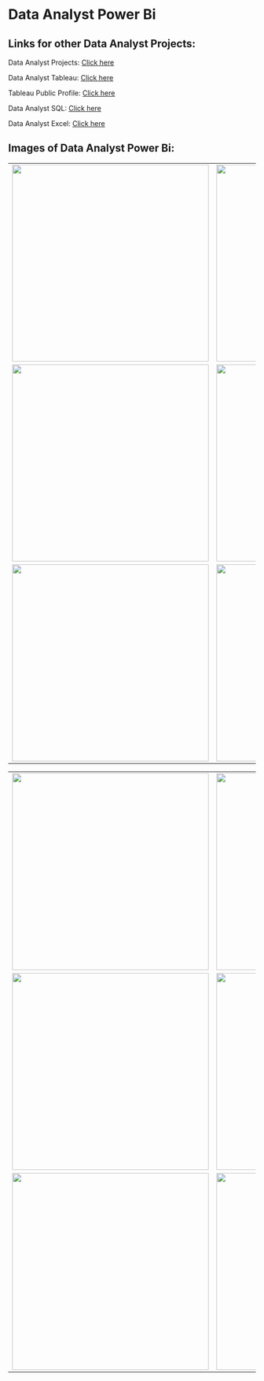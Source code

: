 <h1>Data Analyst Power Bi</h1>

<h2>Links for other Data Analyst Projects:</h2>

<p>Data Analyst Projects: <a href="https://github.com/JAM5BOCsAdi/Data_Analyst_Projects">Click here</a></p>
<p>Data Analyst Tableau: <a href="https://github.com/JAM5BOCsAdi/Data_Analyst_Tableau">Click here</a></p>
<p>Tableau Public Profile: <a href="https://public.tableau.com/app/profile/adam.horvath6040/vizzes">Click here</a></p>
<p>Data Analyst SQL: <a href="https://github.com/JAM5BOCsAdi/Data_Analyst_SQL">Click here</a></p>
<p>Data Analyst Excel: <a href="https://github.com/JAM5BOCsAdi/Data_Analyst_Excel">Click here</a></p>

<h2>Images of Data Analyst Power Bi:</h2>

| | |
|:-------------------------:|:-------------------------:|
|<img height="400 px" src="https://github.com/JAM5BOCsAdi/Data_Analyst_Tableau/assets/90914431/987e8089-a45a-492d-8aab-ae729ed1bdd5"> | <img height="400 px" src="https://github.com/JAM5BOCsAdi/Data_Analyst_Tableau/assets/90914431/b149384c-d20c-474f-bcf2-6e45699298df"> |
|<img height="400 px" src=""> | <img height="400 px" src=""> |
|<img height="400 px" src=""> | <img height="400 px" src=""> |



<!--
<p>This is the Tableau Public Profile, where you can see all the projects, that i am doing or did before:</p>

<p>Tableau Public Profile: <a href="https://public.tableau.com/app/profile/adam.horvath6040/vizzes">Click here</a></p>

<p>I am continuously learning new things to be better.</p>

![2024-02-25 14_33_08-Final_Project](https://github.com/JAM5BOCsAdi/Data_Analyst_Power_Bi/assets/90914431/ac952cd6-688a-48ed-987b-88cd3a5d9dd9)
![2024-02-25 14_35_02-Apocalypse_Visualization](https://github.com/JAM5BOCsAdi/Data_Analyst_Power_Bi/assets/90914431/60063cb5-5bde-4ca1-b265-6bf2e8638890)


-->

| | |
|:-------------------------:|:-------------------------:|
|<img height="400 px" src="https://github.com/JAM5BOCsAdi/Data_Analyst_Power_Bi/assets/90914431/ac952cd6-688a-48ed-987b-88cd3a5d9dd9"> | <img height="400 px" src="https://github.com/JAM5BOCsAdi/Data_Analyst_Power_Bi/assets/90914431/60063cb5-5bde-4ca1-b265-6bf2e8638890"> |
|<img height="400 px" src=""> | <img height="400 px" src=""> |
|<img height="400 px" src=""> | <img height="400 px" src=""> |

<!--
| | | | |
|:-------------------------:|:-------------------------:|:-------------------------:|:-------------------------:|
|<img height="400 px" src=""> | <img height="400 px" src=""> | <img height="400 px" src=""> | <img height="400 px" src=""> | 
|<img height="400 px" src=""> | <img height="400 px" src=""> | <img height="400 px" src=""> | <img height="400 px" src=""> |
|<img height="400 px" src=""> | <img height="400 px" src=""> | <img height="400 px" src=""> | <img height="400 px" src=""> |
-->

<!--
| | |
|:-------------------------:|:-------------------------:|
|<img height="400 px" src=""> | <img height="400 px" src=""> |
|<img height="400 px" src=""> | <img height="400 px" src=""> |
|<img height="400 px" src=""> | <img height="400 px" src=""> |
-->

